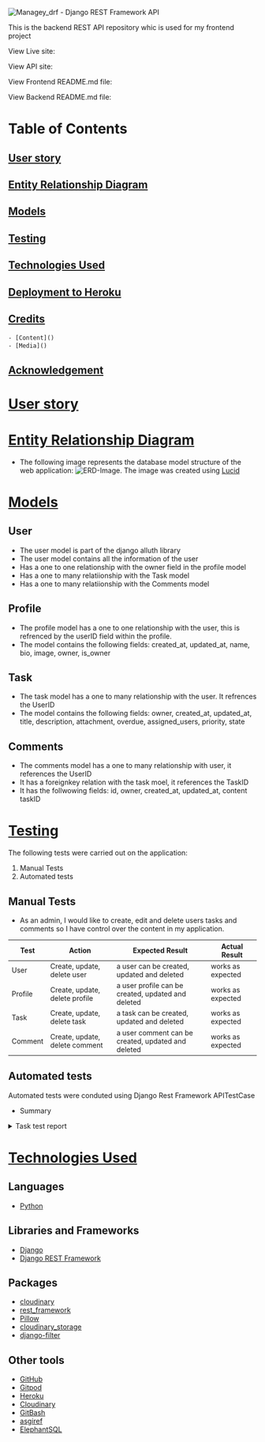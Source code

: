 ![Managey_drf - Django REST Framework API]()

This is the backend REST API repository whic is used for my frontend project []()

View Live site: []()

View API site: []()

View Frontend README.md file: []()
 
View Backend README.md file: []()

# Table of Contents
## [User story](user-story)
## [Entity Relationship Diagram](ERD)
## [Models](Models)
## [Testing](Tests)
## [Technologies Used](Tech-stack)
## [Deployment to Heroku](Deployment)
## [Credits](Credits)
    - [Content]()
    - [Media]()
## [Acknowledgement](Acknowledgements)



# [User story](user-story)

# [Entity Relationship Diagram](ERD)
- The following image represents the database model structure of the web application: ![ERD-Image](). The image was created using [Lucid]()

# [Models](Models)
## User 
- The user model is part of the django alluth library
- The user model contains all the information of the user
- Has a one to one relationship with the owner field in the profile model
- Has a one to many relatiionship with the Task model
- Has a one to many relatiionship with the Comments model 
## Profile
- The profile model has a one to one relationship with the user, this is refrenced by the userID field within the profile. 
- The model contains the following fields: created_at, updated_at, name, bio, image, owner, is_owner
## Task
- The task model has a one to many relationship with the user. It refrences the UserID
- The model contains the following fields: owner, created_at, updated_at, title, description, attachment, overdue, assigned_users, priority, state
## Comments
- The comments model has a one to many relationship with user, it references the UserID
- It has a foreignkey relation with the task moel, it references the TaskID
- It has the follwowing fields: id, owner, created_at, updated_at, content taskID

# [Testing](Tests)
The following tests were carried out on the application:
1. Manual Tests
2. Automated tests

## Manual Tests
- As an admin, I would like to create, edit and delete users tasks and comments so I have control over the content in my application.

| **Test** | **Action** | **Expected Result** | **Actual Result** |
|----------|------------|---------------------|-------------------|
| User | Create, update, delete user | a user can be created, updated and deleted | works as expected |
| Profile | Create, update, delete profile | a user profile can be created, updated and deleted | works as expected |
| Task | Create, update, delete task | a task can be created, updated and deleted | works as expected |
| Comment | Create, update, delete comment | a user comment can be created, updated and deleted | works as expected |


## Automated tests
Automated tests were conduted using Django Rest Framework APITestCase
- Summary
<details>
  <summary>Task test report</summary>
  <img src="docs/testing/automated/loggedin-user-can-create-task.png" alt= "user-create-task"/>
  <img src="docs/testing/automated/loggedout-user-cant-create-task.png" alt= "user-cant-create-task"/>
  <img src="docs/testing/automated/user-can-list-tasks.png" alt= "user-can-list-task"/>
  <img src="docs/testing/automated/user-can-retrive-test.png" alt= "user-can-retrieve-task"/>
  <img src="docs/testing/automated/user-can-update-own-task.png" alt= "user-can-update-own-task"/>
  <img src="docs/testing/automated/user-cant-delete-other-user-task.png" alt= "user-cant-delete-others'-task"/>
  <img src="docs/testing/automated/user-cant-retrive-noexistent-task.png" alt= "user-cant-retrive-nonexistent-task"/>
  <img src="docs/testing/automated/cant-update-others&apos;-task.png" alt= "user-cant-update-others'-task"/>
  <img src="docs/testing/automated/user-can-delete-own-task.png" alt= "user-can-delete-own-task"/>
</details>



# [Technologies Used](Tech-stack)
## Languages
- [Python]()
## Libraries and Frameworks
- [Django]()
- [Django REST Framework]()
## Packages
- [cloudinary]()
- [rest_framework]()
- [Pillow]()
- [cloudinary_storage]()
- [django-filter]()
## Other tools
- [GitHub]()
- [Gitpod]()
- [Heroku]()
- [Cloudinary]()
- [GitBash]()
- [asgiref]()
- [ElephantSQL]()